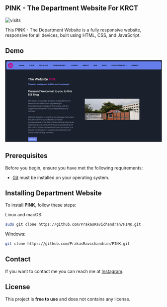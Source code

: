 ## PINK - The Department Website For KRCT

![visits](https://visit-counter.vercel.app/counter.png?page=https%3A%2F%2Fgithub.com%2FPrakasRavichandran%2FPINK&s=40&c=00ff00&bg=00000000&no=2&ff=digi&tb=&ta=)

This PINK - The Department Website is a fully responsive website, responsive for all devices, built using HTML, CSS, and JavaScript.

## Demo

![Department Website Desktop Demo](./PREVIEW.jpeg "Desktop Demo")

## Prerequisites

Before you begin, ensure you have met the following requirements:

* [Git](https://git-scm.com/downloads "Download Git") must be installed on your operating system.

## Installing Department Website

To install **PINK**, follow these steps:

Linux and macOS:

```bash
sudo git clone https://github.com/PrakasRavichandran/PINK.git
```

Windows:

```bash
git clone https://github.com/PrakasRavichandran/PINK.git
```

## Contact

If you want to contact me you can reach me at [Instagram](https://www.instagram.com/prakashravichandrann/).

## License

This project is **free to use** and does not contains any license.

